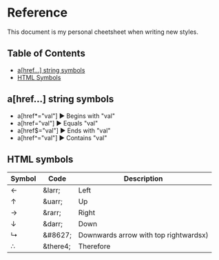 # Reference

This document is my personal cheetsheet when writing new styles.

## Table of Contents
- [a[href...] string symbols](#ahref-string-symbols)
- [HTML Symbols](#html-symbols)

## a[href...] string symbols
- a[href\*="val"] &#9658; Begins with "val"
- a[href="val"] &#9658; Equals "val"
- a[href$="val"] &#9658; Ends with "val"
- a[href^="val"] &#9658; Contains "val"

## HTML symbols
<!-- https://www.w3schools.com/charsets/ref_utf_arrows.asp -->
| Symbol | Code | Description |
| ------ | ---- | ----------- |
| &larr; | \&larr\; | Left |
| &uarr; | \&uarr\; | Up |
| &rarr; | \&rarr\; | Right |
| &darr; | \&darr\; | Down |
| &#8627; | \&\#8627\; | Downwards arrow with top rightwardsx) |
| &there4; | \&there4\; | Therefore |
